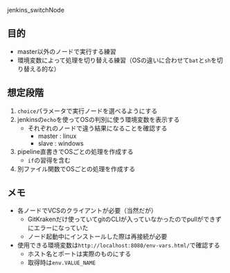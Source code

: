 jenkins_switchNode

## 目的

- master以外のノードで実行する練習
- 環境変数によって処理を切り替える練習（OSの違いに合わせて`bat`と`sh`を切り替える的な）

## 想定段階

1. `choice`パラメータで実行ノードを選べるようにする
1. jenkinsの`echo`を使ってOSの判別に使う環境変数を表示する
	- それぞれのノードで違う結果になることを確認する
		- master : linux
		- slave : windows
1. pipeline直書きでOSごとの処理を作成する
	- `if`の習得を含む
1. 別ファイル関数でOSごとの処理を作成する

## メモ

- 各ノードでVCSのクライアントが必要（当然だが）
	- GitKrakenだけ使っていてgitのCLIが入っていなかったのでpullができずにエラーになっていた
	- ノード起動中にインストールした際は再接続が必要
- 使用できる環境変数は`http://localhost:8080/env-vars.html/`で確認する
	- ホスト名とポートは実際のものにする
	- 取得時は`env.VALUE_NAME`